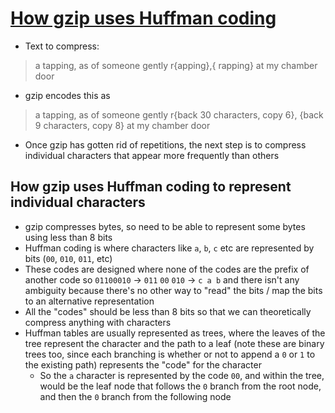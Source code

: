 # [How gzip uses Huffman coding](https://jvns.ca/blog/2015/02/22/how-gzip-uses-huffman-coding/)

* Text to compress:

> a tapping, as of someone gently 
r{apping},{ rapping}
at my chamber door

* gzip encodes this as

> a tapping, as of someone gently
r{back 30 characters, copy 6},
{back 9 characters, copy 8} at my chamber door

* Once gzip has gotten rid of repetitions, the next step is to compress individual characters that appear more frequently than others

## How gzip uses Huffman coding to represent individual characters

* gzip compresses bytes, so need to be able to represent some bytes using less than 8 bits
* Huffman coding is where characters like `a`, `b`, `c` etc are represented by bits (`00`, `010`, `011`, etc)
* These codes are designed where none of the codes are the prefix of another code so `01100010` -> `011` `00` `010` -> `c a b` and there isn't any ambiguity because there's no other way to "read" the bits / map the bits to an alternative representation
* All the "codes" should be less than 8 bits so that we can theoretically compress anything with characters
* Huffman tables are usually represented as trees, where the leaves of the tree represent the character and the path to a leaf (note these are binary trees too, since each branching is whether or not to append a `0` or `1` to the existing path) represents the "code" for the character
  * So the `a` character is represented by the code `00`, and within the tree, would be the leaf node that follows the `0` branch from the root node, and then the `0` branch from the following node
